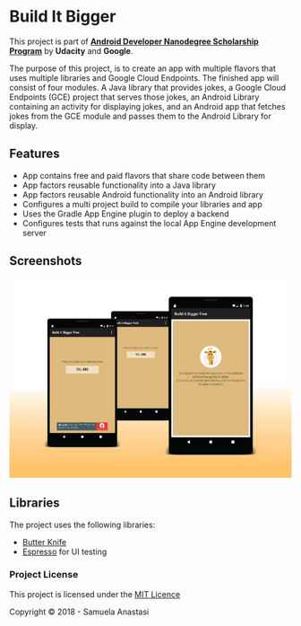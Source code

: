# Build It Bigger

This project is part of [**Android Developer Nanodegree Scholarship Program**](https://www.udacity.com/google-scholarships) by
**Udacity** and **Google**.

The purpose of this project, is to create an app with multiple flavors that uses
multiple libraries and Google Cloud Endpoints. The finished app will consist
of four modules. A Java library that provides jokes, a Google Cloud Endpoints
(GCE) project that serves those jokes, an Android Library containing an
activity for displaying jokes, and an Android app that fetches jokes from the
GCE module and passes them to the Android Library for display.

## Features

* App contains free and paid flavors that share code between them
* App factors reusable functionality into a Java library
* App factors reusable Android functionality into an Android library
* Configures a multi project build to compile your libraries and app
* Uses the Gradle App Engine plugin to deploy a backend
* Configures tests that runs against the local App Engine development server

## Screenshots

![Build It Bigger](https://raw.githubusercontent.com/SamuelaAnastasi/BuildItBigger/master/previews/preview.jpg)  

## Libraries
The project uses the following libraries:
* [Butter Knife](http://jakewharton.github.io/butterknife/)
* [Espresso](https://developer.android.com/training/testing/espresso/) for UI testing

### Project License
This project is licensed under the [MIT Licence](https://opensource.org/licenses/MIT)

Copyright &copy; 2018 - Samuela Anastasi
